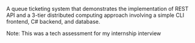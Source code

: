 A queue ticketing system that demonstrates the implementation of REST API and a 3-tier distributed computing approach involving a simple CLI frontend, C# backend, and database.

Note: This was a tech assessment for my internship interview
